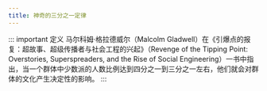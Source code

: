 ```yaml
---
title: 神奇的三分之一定律
---
```


::: important 定义
马尔科姆·格拉德威尔（Malcolm Gladwell）在《引爆点的报复：超故事、超级传播者与社会工程的兴起》（Revenge of the Tipping Point: Overstories, Superspreaders, and the Rise of Social Engineering）一书中指出，当一个群体中少数派的人数比例达到四分之一到三分之一左右，他们就会对群体的文化产生决定性的影响。
:::
